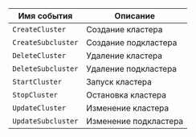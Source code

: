 Имя события | Описание
--- | ---
`CreateCluster` | Создание кластера
`CreateSubcluster` | Создание подкластера
`DeleteCluster` | Удаление кластера
`DeleteSubcluster` | Удаление подкластера
`StartCluster` | Запуск кластера
`StopCluster` | Остановка кластера
`UpdateCluster` | Изменение кластера
`UpdateSubcluster` | Изменение подкластера